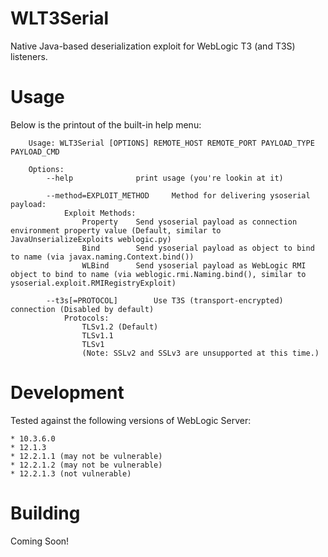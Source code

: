 # WLT3Serial
Native Java-based deserialization exploit for WebLogic T3 (and T3S) listeners.

# Usage
Below is the printout of the built-in help menu:

        Usage: WLT3Serial [OPTIONS] REMOTE_HOST REMOTE_PORT PAYLOAD_TYPE PAYLOAD_CMD

		Options:
			--help				print usage (you're lookin at it)

			--method=EXPLOIT_METHOD		Method for delivering ysoserial payload:
				Exploit Methods:
					Property	Send ysoserial payload as connection environment property value (Default, similar to JavaUnserializeExploits weblogic.py)
					Bind		Send ysoserial payload as object to bind to name (via javax.naming.Context.bind())
					WLBind		Send ysoserial payload as WebLogic RMI object to bind to name (via weblogic.rmi.Naming.bind(), similar to ysoserial.exploit.RMIRegistryExploit)

			--t3s[=PROTOCOL]		Use T3S (transport-encrypted) connection (Disabled by default)
				Protocols:
					TLSv1.2 (Default)
					TLSv1.1
					TLSv1
					(Note: SSLv2 and SSLv3 are unsupported at this time.)

# Development
Tested against the following versions of WebLogic Server:

    * 10.3.6.0
    * 12.1.3
    * 12.2.1.1 (may not be vulnerable)
    * 12.2.1.2 (may not be vulnerable)
    * 12.2.1.3 (not vulnerable)

# Building
Coming Soon!

